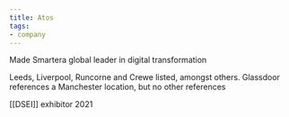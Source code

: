 ```yaml
---
title: Atos
tags:
- company
---
```

Made Smartera global leader in digital transformation

Leeds, Liverpool, Runcorne and Crewe listed, amongst others. Glassdoor references a Manchester location, but no other references

[[DSEI]] exhibitor 2021